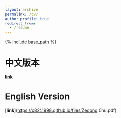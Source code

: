 ```yaml
---
layout: archive
permalink: /cv/
author_profile: true
redirect_from:
  - /resume
---
```


{% include base_path %}

中文版本
======
[**link**](https://c8241998.github.io/files/储泽栋简历.pdf)

English Version
======
[**link**](https://c8241998.github.io/files/Zedong Chu.pdf)


